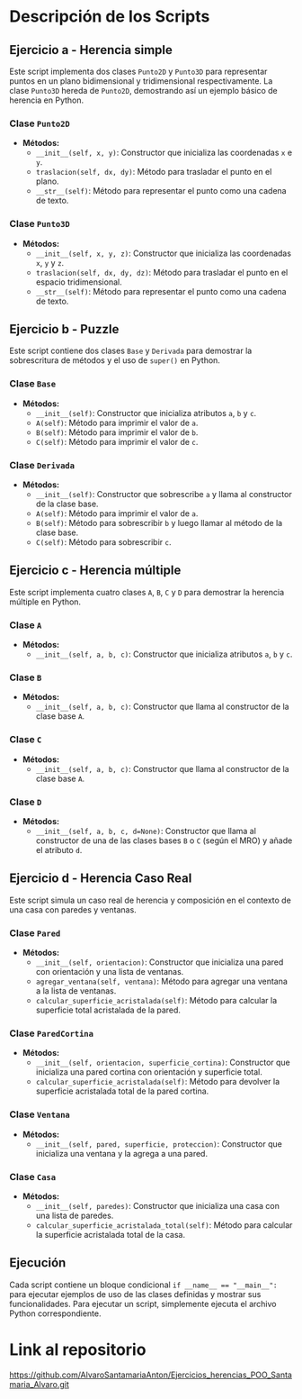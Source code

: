 # Descripción de los Scripts

## Ejercicio a - Herencia simple

Este script implementa dos clases `Punto2D` y `Punto3D` para representar puntos en un plano bidimensional y tridimensional respectivamente. La clase `Punto3D` hereda de `Punto2D`, demostrando así un ejemplo básico de herencia en Python.

### Clase `Punto2D`
- **Métodos:**
  - `__init__(self, x, y)`: Constructor que inicializa las coordenadas `x` e `y`.
  - `traslacion(self, dx, dy)`: Método para trasladar el punto en el plano.
  - `__str__(self)`: Método para representar el punto como una cadena de texto.

### Clase `Punto3D`
- **Métodos:**
  - `__init__(self, x, y, z)`: Constructor que inicializa las coordenadas `x`, `y` y `z`.
  - `traslacion(self, dx, dy, dz)`: Método para trasladar el punto en el espacio tridimensional.
  - `__str__(self)`: Método para representar el punto como una cadena de texto.

## Ejercicio b - Puzzle

Este script contiene dos clases `Base` y `Derivada` para demostrar la sobrescritura de métodos y el uso de `super()` en Python.

### Clase `Base`
- **Métodos:**
  - `__init__(self)`: Constructor que inicializa atributos `a`, `b` y `c`.
  - `A(self)`: Método para imprimir el valor de `a`.
  - `B(self)`: Método para imprimir el valor de `b`.
  - `C(self)`: Método para imprimir el valor de `c`.

### Clase `Derivada`
- **Métodos:**
  - `__init__(self)`: Constructor que sobrescribe `a` y llama al constructor de la clase base.
  - `A(self)`: Método para imprimir el valor de `a`.
  - `B(self)`: Método para sobrescribir `b` y luego llamar al método de la clase base.
  - `C(self)`: Método para sobrescribir `c`.

## Ejercicio c - Herencia múltiple

Este script implementa cuatro clases `A`, `B`, `C` y `D` para demostrar la herencia múltiple en Python.

### Clase `A`
- **Métodos:**
  - `__init__(self, a, b, c)`: Constructor que inicializa atributos `a`, `b` y `c`.

### Clase `B`
- **Métodos:**
  - `__init__(self, a, b, c)`: Constructor que llama al constructor de la clase base `A`.

### Clase `C`
- **Métodos:**
  - `__init__(self, a, b, c)`: Constructor que llama al constructor de la clase base `A`.

### Clase `D`
- **Métodos:**
  - `__init__(self, a, b, c, d=None)`: Constructor que llama al constructor de una de las clases bases `B` o `C` (según el MRO) y añade el atributo `d`.

## Ejercicio d - Herencia Caso Real

Este script simula un caso real de herencia y composición en el contexto de una casa con paredes y ventanas.

### Clase `Pared`
- **Métodos:**
  - `__init__(self, orientacion)`: Constructor que inicializa una pared con orientación y una lista de ventanas.
  - `agregar_ventana(self, ventana)`: Método para agregar una ventana a la lista de ventanas.
  - `calcular_superficie_acristalada(self)`: Método para calcular la superficie total acristalada de la pared.

### Clase `ParedCortina`
- **Métodos:**
  - `__init__(self, orientacion, superficie_cortina)`: Constructor que inicializa una pared cortina con orientación y superficie total.
  - `calcular_superficie_acristalada(self)`: Método para devolver la superficie acristalada total de la pared cortina.

### Clase `Ventana`
- **Métodos:**
  - `__init__(self, pared, superficie, proteccion)`: Constructor que inicializa una ventana y la agrega a una pared.
  
### Clase `Casa`
- **Métodos:**
  - `__init__(self, paredes)`: Constructor que inicializa una casa con una lista de paredes.
  - `calcular_superficie_acristalada_total(self)`: Método para calcular la superficie acristalada total de la casa.

## Ejecución

Cada script contiene un bloque condicional `if __name__ == "__main__":` para ejecutar ejemplos de uso de las clases definidas y mostrar sus funcionalidades. Para ejecutar un script, simplemente ejecuta el archivo Python correspondiente.

# Link al repositorio
https://github.com/AlvaroSantamariaAnton/Ejercicios_herencias_POO_Santamaria_Alvaro.git